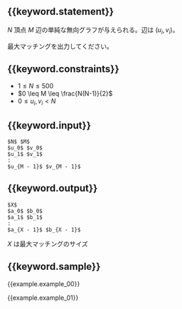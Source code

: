 ## {{keyword.statement}}
$N$ 頂点 $M$ 辺の単純な無向グラフが与えられる。辺は $(u_i, v_i)$。

最大マッチングを出力してください。

## {{keyword.constraints}}

- $1 \leq N \leq 500$
- $0 \leq M \leq \frac{N(N-1)}{2}$
- $0 \leq u_i, v_i < N$

## {{keyword.input}}

~~~
$N$ $M$
$u_0$ $v_0$
$u_1$ $v_1$
:
$u_{M - 1}$ $v_{M - 1}$
~~~

## {{keyword.output}}

~~~
$X$
$a_0$ $b_0$
$a_1$ $b_1$
:
$a_{X - 1}$ $b_{X - 1}$
~~~

$X$ は最大マッチングのサイズ

## {{keyword.sample}}

{{example.example_00}}

{{example.example_01}}
